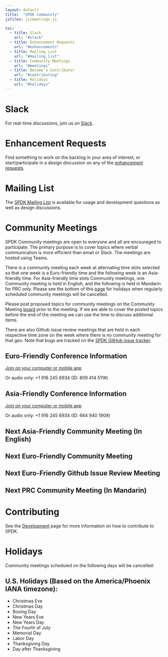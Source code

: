 ```yaml
---
layout: default
title:  "SPDK Community"
jsfiles: js/meetings.js

toc:
  - title: Slack
    url: "#slack"
  - title: Enhancement Requests
    url: "#enhancements"
  - title: Mailing List
    url: "#mailing_list"
  - title: Community Meetings
    url: "#meetings"
  - title: Become a Contributor
    url: "#contributing"
  - title: Holidays
    url: "#holidays"
---
```


<a id="slack"></a>
# Slack

For real-time discussions, join us on [Slack](https://join.slack.com/t/spdk-team/shared_invite/enQtNzg2NTgxNTgzNzEyLWQ2Y2NmOGFkN2FlYjczMWY1ZDZiMzFjZTI4ZGIyZDc0YTA3ZjE5YWQ3MGVjYzI1MTg0OGYzMjFhZDczZDYwZmY).

<a id="enhancements"></a>
# Enhancement Requests

Find something to work on the backlog in your area of interest, or start/participate in a design discussion on any of the [enhancement requests](https://github.com/spdk/spdk/issues?q=is:issue+is:open+label:enhancement).

<a id="mailing_list"></a>
# Mailing List

The
[SPDK Mailing List](https://lists.linuxfoundation.org/mailman/listinfo/spdk/) is
available for usage and development questions as well as design discussions.

<a id="meetings"></a>
# Community Meetings

SPDK Community meetings are open to everyone and all are encouraged to
participate. The primary purpose is to cover topics where verbal communication
is more efficient than email or Slack. The meetings are hosted using Teams.

There is a community meeting each week at alternating time slots selected so
that one week is a Euro-friendly time and the following week is an
Asia-friendly time. For Asia-friendly time slots Community meetings, one Community
meeting is held in English, and the following is held in Mandarin for PRC only.
Please see the bottom of this [page](#holidays) for holidays when regularly
scheduled community meetings will be cancelled.

Please post proposed topics for community meetings on the Community Meeting
[board](https://github.com/orgs/spdk/projects/1) prior to the meeting. If we are able to cover the
posted topics before the end of the meeting we can use the time to discuss additional items.

There are also Github issue review meetings that are held in each respective time zone on the
week where there is no community meeting for that geo. Note that bugs are tracked on the [SPDK GitHub issue tracker](https://github.com/spdk/spdk/issues).

## Euro-Friendly Conference Information

[Join on your computer or mobile app](https://teams.microsoft.com/l/meetup-join/19%3ameeting_ZDBmZDAyNTktYzA0Zi00NTIxLTg1OWEtZWY2N2NkNDcwZDdm%40thread.v2/0?context=%7b%22Tid%22%3a%2246c98d88-e344-4ed4-8496-4ed7712e255d%22%2c%22Oid%22%3a%22179d2293-79dc-4f8e-8f1f-3f881e309cb5%22%7d)

Or audio only: +1 916 245 6934 (ID: 809 414 511#)

## Asia-Friendly Conference Information

[Join on your computer or mobile app](https://teams.microsoft.com/l/meetup-join/19%3ameeting_MDQ5NGU2MmQtNjU1NC00YTNlLTkwMGQtZjIzNDU1MWZhNTEy%40thread.v2/0?context=%7b%22Tid%22%3a%2246c98d88-e344-4ed4-8496-4ed7712e255d%22%2c%22Oid%22%3a%22179d2293-79dc-4f8e-8f1f-3f881e309cb5%22%7d)

Or audio only: +1 916 245 6934 (ID: 664 940 190#)

## Next Asia-Friendly Community Meeting (In English)
<div id="asia-mtg"></div>

## Next Euro-Friendly Community Meeting
<div id="euro-mtg"></div>

## Next Euro-Friendly Github Issue Review Meeting
<div id="euro-bug-mtg"></div>

## Next PRC Community Meeting (In Mandarin)
<div id="asia-prc-mtg"></div>

<a id="contributing"></a>
# Contributing

See the [Development](/development/) page for more information on how to contribute to SPDK.

<a id="holidays"></a>
# Holidays

Community meetings scheduled on the following days will be cancelled:

## U.S. Holidays (Based on the America/Phoenix IANA timezone):

* Christmas Eve
* Christmas Day
* Boxing Day
* New Years Eve
* New Years Day
* The Fourth of July
* Memorial Day
* Labor Day
* Thanksgiving Day
* Day after Thanksgiving
